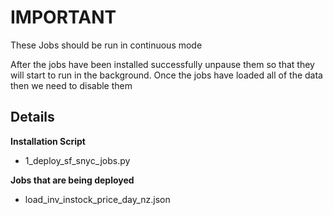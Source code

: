# IMPORTANT
These Jobs should be run in continuous mode

After the jobs have been installed successfully unpause them so that they will start to run in the background.
Once the jobs have loaded all of the data then we need to disable them

## Details

**Installation Script**
- 1_deploy_sf_snyc_jobs.py

**Jobs that are being deployed**

- load_inv_instock_price_day_nz.json